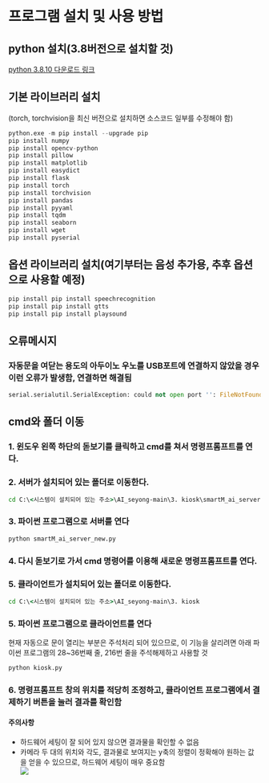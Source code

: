 # 프로그램 설치 및 사용 방법

## python 설치(3.8버전으로 설치할 것)
[python 3.8.10 다운로드 링크](https://www.python.org/ftp/python/3.8.10/python-3.8.10-amd64.exe)  

## 기본 라이브러리 설치  
(torch, torchvision을 최신 버전으로 설치하면 소스코드 일부를 수정해야 함)
```python
python.exe -m pip install --upgrade pip
pip install numpy
pip install opencv-python
pip install pillow
pip install matplotlib
pip install easydict
pip install flask
pip install torch
pip install torchvision
pip install pandas
pip install pyyaml
pip install tqdm
pip install seaborn
pip install wget
pip install pyserial
```

## 옵션 라이브러리 설치(여기부터는 음성 추가용, 추후 옵션으로 사용할 예정)
```python
pip install pip install speechrecognition
pip install pip install gtts
pip install pip install playsound
```

## 오류메시지
### 자동문을 여닫는 용도의 아두이노 우노를 USB포트에 연결하지 않았을 경우 이런 오류가 발생함, 연결하면 해결됨
```python
serial.serialutil.SerialException: could not open port '': FileNotFoundError(2, '지정된 경로를 찾을 수 없습니다.', None, 3)
```

## cmd와 폴더 이동
### 1. 윈도우 왼쪽 하단의 돋보기를 클릭하고 cmd를 쳐서 명령프롬프트를 연다.
### 2. 서버가 설치되어 있는 폴더로 이동한다. 
```cmd
cd C:\<시스템이 설치되어 있는 주소>\AI_seyong-main\3. kiosk\smartM_ai_server
```
### 3. 파이썬 프로그램으로 서버를 연다
```cmd
python smartM_ai_server_new.py
```

### 4. 다시 돋보기로 가서 cmd 명령어를 이용해 새로운 명령프롬프트를 연다.
### 5. 클라이언트가 설치되어 있는 폴더로 이동한다. 
```cmd
cd C:\<시스템이 설치되어 있는 주소>\AI_seyong-main\3. kiosk
```
### 5. 파이썬 프로그램으로 클라이언트를 연다
현재 자동으로 문이 열리는 부분은 주석처리 되어 있으므로, 이 기능을 살리려면 아래 파이썬 프로그램의 28~36번째 줄, 216번 줄을 주석해제하고 사용할 것  
```cmd
python kiosk.py
```
### 6. 명령프롬프트 창의 위치를 적당히 조정하고, 클라이언트 프로그램에서 결제하기 버튼을 눌러 결과를 확인함
#### 주의사항
- 하드웨어 세팅이 잘 되어 있지 않으면 결과물을 확인할 수 없음
- 카메라 두 대의 위치와 각도, 결과물로 보여지는 y축의 정렬이 정확해야 원하는 값을 얻을 수 있으므로, 하드웨어 세팅이 매우 중요함  
![](https://s3.us-west-2.amazonaws.com/secure.notion-static.com/291fadee-88fa-448d-81c6-3d0405172606/Untitled.png?X-Amz-Algorithm=AWS4-HMAC-SHA256&X-Amz-Content-Sha256=UNSIGNED-PAYLOAD&X-Amz-Credential=AKIAT73L2G45EIPT3X45%2F20221230%2Fus-west-2%2Fs3%2Faws4_request&X-Amz-Date=20221230T014219Z&X-Amz-Expires=86400&X-Amz-Signature=a01cffc8f29b469da1c4f5dbd32311665ec0ded8f508949243672b91bd600f84&X-Amz-SignedHeaders=host&response-content-disposition=filename%3D%22Untitled.png%22&x-id=GetObject)

